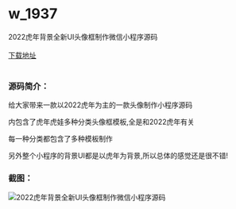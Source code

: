 # w_1937
2022虎年背景全新UI头像框制作微信小程序源码
<br/></br>
[下载地址](https://www.uuid2.com/1937.html "下载地址")
<br/></br>
<h3>源码简介：</h3>
<p>给大家带来一款以2022虎年为主的一款头像制作小程序源码<p>
<p>内包含了虎年虎娃多种分类头像框模板,全是和2022虎年有关<p>
<p>每一种分类都包含了多种模板制作<p>
<p>另外整个小程序的背景UI都是以虎年为背景,所以总体的感觉还是很不错!<p>
<h3>截图：</h3>
<img src="https://www.uuid2.com/wp-content/uploads/img/202201/ae582ab562.png" alt="2022虎年背景全新UI头像框制作微信小程序源码">

